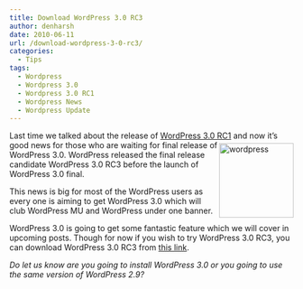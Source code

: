 ```yaml
---
title: Download WordPress 3.0 RC3
author: denharsh
date: 2010-06-11
url: /download-wordpress-3-0-rc3/
categories:
  - Tips
tags:
  - Wordpress
  - Wordpress 3.0
  - Wordpress 3.0 RC1
  - Wordpress News
  - Wordpress Update
---
```

Last time we talked about the release of <a href="http://wpveda.com/wordpress-3-0-rc1-is-available-for-download/" onclick="_gaq.push(['_trackEvent', 'outbound-article', 'http://wpveda.com/wordpress-3-0-rc1-is-available-for-download/', 'WordPress 3.0 RC1']);" target="_blank">WordPress 3.0 RC1</a> and now it’s good news for[<img class=" wp-image-51819" style="margin: 5px 0px;border-width: 0px" src="http://cdn.devilsworkshop.org/files/2010/06/wordpress_thumb.jpg" border="0" alt="wordpress" width="132" height="132" align="right" />][1] those who are waiting for final release of WordPress 3.0. WordPress released the final release candidate WordPress 3.0 RC3 before the launch of WordPress 3.0 final.

This news is big for most of the WordPress users as every one is aiming to get WordPress 3.0 which will club WordPress MU and WordPress under one banner.

WordPress 3.0 is going to get some fantastic feature which we will cover in upcoming posts. Though for now if you wish to try WordPress 3.0 RC3, you can download WordPress 3.0 RC3 from <a href="http://wordpress.org/development/2010/06/3-0-rc3/" onclick="_gaq.push(['_trackEvent', 'outbound-article', 'http://wordpress.org/development/2010/06/3-0-rc3/', 'this link']);" target="_blank">this link</a>.

*Do let us know are you going to install WordPress 3.0 or you going to use the same version of WordPress 2.9?*

 [1]: http://cdn.devilsworkshop.org/files/2010/06/wordpress.jpg
